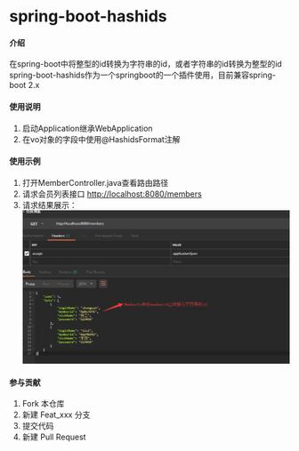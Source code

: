 # spring-boot-hashids

#### 介绍

在spring-boot中将整型的id转换为字符串的id，或者字符串的id转换为整型的id
spring-boot-hashids作为一个springboot的一个插件使用，目前兼容spring-boot 2.x

#### 使用说明

1. 启动Application继承WebApplication
2. 在vo对象的字段中使用@HashidsFormat注解

#### 使用示例

1. 打开MemberController.java查看路由路径
2. 请求会员列表接口 [http://localhost:8080/members](http://localhost:8080/members)
3. 请求结果展示：![请求结果展示](https://github.com/284885166/spring-boot-hashids/blob/master/screenshot/res.png?raw=true)

#### 参与贡献

1. Fork 本仓库
2. 新建 Feat_xxx 分支
3. 提交代码
4. 新建 Pull Request
